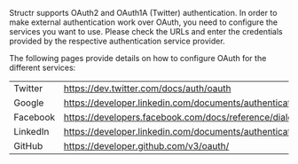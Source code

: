 Structr supports OAuth2 and OAuth1A (Twitter) authentication. In order to make external authentication work over OAuth, you need to configure the services you want to use. Please check the URLs and enter the credentials provided by the respective authentication service provider.

The following pages provide details on how to configure OAuth for the different services:

<table>
  <tbody>
    <tr>
      <td>Twitter</td>
      <td><a href="https://dev.twitter.com/docs/auth/oauth">https://dev.twitter.com/docs/auth/oauth</a></td>
    </tr>
    <tr>
      <td>Google</td>
      <td><a href="https://developer.linkedin.com/documents/authentication">https://developer.linkedin.com/documents/authentication</a></td>
    </tr>
    <tr>
      <td>Facebook</td>
      <td><a href="https://developers.facebook.com/docs/reference/dialogs/oauth/">https://developers.facebook.com/docs/reference/dialogs/oauth/</a></td>
    </tr>
    <tr>
      <td>LinkedIn</td>
      <td><a href="https://developer.linkedin.com/documents/authentication">https://developer.linkedin.com/documents/authentication</a></td>
    </tr>
    <tr>
      <td>GitHub</td>
      <td><a href="https://developer.github.com/v3/oauth/">https://developer.github.com/v3/oauth/</a></td>
    </tr>
  </tbody>
</table>
